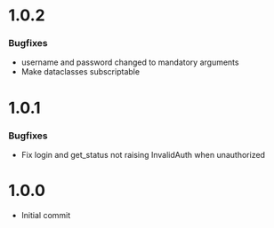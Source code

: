 # 1.0.2

### Bugfixes

* username and password changed to mandatory arguments
* Make dataclasses subscriptable

# 1.0.1

### Bugfixes

* Fix login and get_status not raising InvalidAuth when unauthorized

# 1.0.0

* Initial commit
